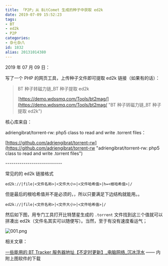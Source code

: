 ```yaml
---
title: 「P2P」从 BitComet 生成的种子中获取 ed2k
date: 2019-07-09 15:52:23
tags:
- BT
- ed2k
- P2P
categories:
- 杂七杂八
id: 1832
alias: 20131014380
---
```


2019 年 07 月 09 日：

写了一个 PHP 的网页工具，上传种子文件即可提取 ed2k 链接（如果有的话）：


> BT 种子转磁力链\_BT 种子提取 ed2k
>
> [https://demo.wdssmq.com/Tools/bt2mag/](https://demo.wdssmq.com/Tools/bt2mag/ "BT 种子转磁力链\_BT 种子提取 ed2k")


核心库来自：

adriengibrat/torrent-rw: php5 class to read and write .torrent files：

[https://github.com/adriengibrat/torrent-rw](https://github.com/adriengibrat/torrent-rw "adriengibrat/torrent-rw: php5 class to read and write .torrent files")

\----------------------------

常见的的 ed2k 链接格式

`ed2k://|file|<文件名称>|<文件大小>|<文件哈希值>|h=<根哈希值>|/`

但是最后的根哈希值并不是必须的，，所以只要满足下边结构就能用。。

`ed2k://|file|<文件名称>|<文件大小>|<文件哈希值>|/`

然后如下图，用专门工具打开比特慧星生成的 `.torrent` 文件找到这三个值就可以拼凑出 ed2k（文件名其实可以随便写）。当然，至于有没有速度看运气；

![001.png](https://www.wdssmq.com/zb_users/upload/2013/10/2013101462780169.png "001.png")

相关文章：

[一些能用的 BT Tracker 服务器地址【不定时更新】\_电脑网络\_沉冰浮水](https://www.wdssmq.com/post/20130323295.html "一些能用的 BT Tracker 服务器地址【不定时更新】\_电脑网络\_沉冰浮水") —— 内附上图软件的下载

<!--1832-->

